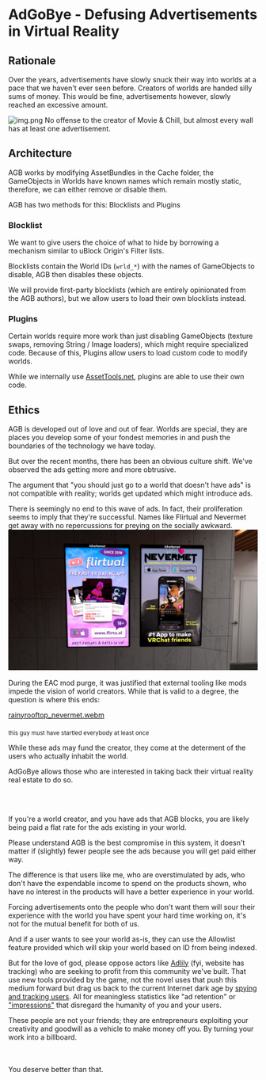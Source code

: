 # AdGoBye - Defusing Advertisements in Virtual Reality

## Rationale

Over the years, advertisements have slowly snuck their way into worlds at a pace that we haven't ever seen
before. Creators of worlds are handed silly sums of money. This would be fine, advertisements however, slowly reached an
excessive amount.

![img.png](Marketing%2Fimg.png)
No offense to the creator of Movie & Chill, but almost every wall has at least one advertisement.

## Architecture

AGB works by modifying AssetBundles in the Cache folder, the GameObjects in Worlds have known names which remain
mostly static, therefore, we can either remove or disable them.

AGB has two methods for this: Blocklists and Plugins

### Blocklist

We want to give users the choice of what to hide by borrowing a mechanism similar to uBlock Origin's Filter lists.

Blocklists contain the World IDs (`wrld_*`) with the names of GameObjects to disable, AGB then disables these
objects.

We will provide first-party blocklists (which are entirely opinionated from the AGB authors), but we allow users to
load their own blocklists instead.

### Plugins

Certain worlds require more work than just disabling GameObjects (texture swaps, removing String / Image loaders), which
might require specialized code.
Because of this, Plugins allow users to load custom code to modify worlds.

While we internally use [AssetTools.net](https://github.com/nesrak1/AssetsTools.NET), plugins are able to use their own
code.

## Ethics

AGB is developed out of love and out of fear.
Worlds are special,
they are places you develop some of your fondest memories in and push the boundaries of the technology we have today.

But over the recent months, there has been an obvious culture shift.
We've observed the ads getting more and more obtrusive.

The argument that "you should just go to a world that doesn't have ads"
is not compatible with reality; worlds get updated which might introduce ads.

There is seemingly no end to this wave of ads. In fact, their proliferation seems to imply that they're successful.
Names like Flirtual and Nevermet get away with no repercussions for preying on the socially awkward.
![Two advertisements for Flirtual and Nevermet that market themselves for making friends](Marketing/datingads.png)

During the EAC mod purge, it was justified that external tooling like mods impede the vision of world creators.
While that is valid to a degree, the question is where this ends:

[rainyrooftop_nevermet.webm](https://github.com/AdGoBye/AdGoBye/assets/126194895/cea32092-e58c-460c-bd55-e8a4db05f635)



<Sub>this guy must have startled everybody at least once</sub>

While these ads may fund the creator, they come at the determent of the users who actually inhabit the world.

AdGoBye allows those who are interested in taking back their virtual reality real estate to do so.

<br/><br/>

If you're a world creator, and you have ads that AGB blocks,
you are likely being paid a flat rate for the ads existing in your world.

Please understand AGB is the best compromise in this system, it doesn't matter if (slightly) fewer people see the ads
because you will get paid either way.

The difference is that users like me, who are overstimulated by ads,
who don't have the expendable income to spend on the products shown,
who have no interest in the products will have a better experience in your world.

Forcing advertisements onto the people who don't want them will sour their experience with the world
you have spent your hard time working on, it's not for the mutual benefit for both of us.

And if a user wants to see your world as-is, they can use the Allowlist feature provided which will skip your world
based on ID from being indexed.

But for the love of god, please oppose actors like [Adlily](https://adli.ly) (fyi, website has tracking) who are
seeking to profit from this community we've built.
That use new tools provided by the game, not the novel uses that push this medium forward but drag us back to the
current Internet dark age
by [spying and tracking users](https://web.archive.org/web/20231120221251/https://adli.ly/analytics/retention).
All for meaningless statistics like "ad retention"
or ["impressions"](https://web.archive.org/web/20231015041525/https://adli.ly/faq#whats-an-impression)
that disregard the humanity of you and your users.

These people are not your friends;
they are entrepreneurs exploiting your creativity and goodwill as a vehicle to make money off you.
By turning your work into a billboard.

<br/><br/>
You deserve better than that.
